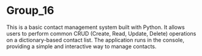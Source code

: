 # Group_16
This is a basic contact management system built with Python. It allows users to perform common CRUD (Create, Read, Update, Delete) operations on a dictionary-based contact list. The application runs in the console, providing a simple and interactive way to manage contacts.
